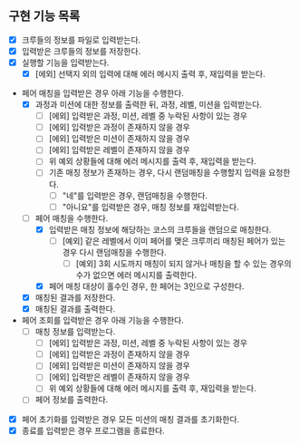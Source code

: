## 구현 기능 목록
- [x] 크루들의 정보를 파일로 입력받는다.
- [x] 입력받은 크루들의 정보를 저장한다.
- [x] 실행할 기능을 입력받는다.
  - [x] [에외] 선택지 외의 입력에 대해 에러 메시지 출력 후, 재입력을 받는다.

- 페어 매칭을 입력받은 경우 아래 기능을 수행한다.
  - [x] 과정과 미션에 대한 정보를 출력한 뒤, 과정, 레벨, 미션을 입력받는다.
    - [ ] [에외] 입력받은 과정, 미션, 레벨 중 누락된 사항이 있는 경우
    - [ ] [에외] 입력받은 과정이 존재하지 않을 경우
    - [ ] [에외] 입력받은 미션이 존재하지 않을 경우
    - [ ] [에외] 입력받은 레벨이 존재하지 않을 경우
    - [ ] 위 예외 상황들에 대해 에러 메시지를 출력 후, 재입력을 받는다.
    - [ ] 기존 매칭 정보가 존재하는 경우, 다시 랜덤매칭을 수행할지 입력을 요청한다.
      - [ ] "네"를 입력받은 경우, 랜덤매칭을 수행한다.
      - [ ] "아니요"를 입력받은 경우, 매칭 정보를 재입력받는다.
  - [ ] 페어 매칭을 수행한다.
    - [x] 입력받은 매칭 정보에 해당하는 코스의 크루들을 랜덤으로 매칭한다.
      - [ ] [예외] 같은 레벨에서 이미 페어를 맺은 크루끼리 매칭된 페어가 있는 경우 다시 랜덤매칭을 수행한다.
        - [ ] [예외] 3회 시도까지 매칭이 되지 않거나 매칭을 할 수 있는 경우의 수가 없으면 에러 메시지를 출력한다.
    - [x] 페어 매칭 대상이 홀수인 경우, 한 페어는 3인으로 구성한다.
  - [x] 매칭된 결과를 저장한다.
  - [x] 매칭된 결과를 출력한다.

- 페어 조회를 입력받은 경우 아래 기능을 수행한다.
  - [ ] 매칭 정보를 입력받는다.
    - [ ] [에외] 입력받은 과정, 미션, 레벨 중 누락된 사항이 있는 경우
    - [ ] [에외] 입력받은 과정이 존재하지 않을 경우
    - [ ] [에외] 입력받은 미션이 존재하지 않을 경우
    - [ ] [에외] 입력받은 레벨이 존재하지 않을 경우
    - [ ] 위 예외 상황들에 대해 에러 메시지를 출력 후, 재입력을 받는다.
  - [ ] 페어 정보를 출력한다.
  
- [x] 페어 초기화를 입력받은 경우 모든 미션의 매칭 결과를 초기화한다.
- [x] 종료를 입력받은 경우 프로그램을 종료한다.

